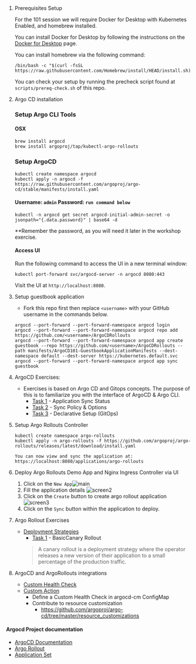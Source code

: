 ##
1. Prerequisites Setup

    For the 101 session we will require Docker for Desktop with Kubernetes Enabled, and homebrew installed.

    You can install Docker for Desktop by following the instructions on the [Docker for Desktop](https://docs.docker.com/get-started/#download-and-install-docker) page.

    You can install homebrew via the following command:

    ```
    /bin/bash -c "$(curl -fsSL https://raw.githubusercontent.com/Homebrew/install/HEAD/install.sh)"
    ```

    You can check your setup by running the precheck script found at `scripts/prereq-check.sh` of this repo.

1.  Argo CD installation


    ### Setup Argo CLI Tools
    #### OSX
    ```bash
    brew install argocd
    brew install argoproj/tap/kubectl-argo-rollouts
    ```

    ### Setup ArgoCD
    ```
    kubectl create namespace argocd
    kubectl apply -n argocd -f https://raw.githubusercontent.com/argoproj/argo-cd/stable/manifests/install.yaml
    ```
    #### Username: `admin` Password: `run command below`
    ```
    kubectl -n argocd get secret argocd-initial-admin-secret -o jsonpath="{.data.password}" | base64 -d
    ```
    **Remember the password, as you will need it later in the workshop exercise.
    #### Access UI
    Run the following command to access the UI in a new terminal window:

    ```
    kubectl port-forward svc/argocd-server -n argocd 8080:443
    ```
    Visit the UI at `http://localhost:8080`.



1. Setup guestbook application
    -   Fork this repo first then replace `<username>` with your GitHub username in the commands below.
    ```
    argocd --port-forward --port-forward-namespace argocd login
    argocd --port-forward --port-forward-namespace argocd repo add https://github.com/<username>/ArgoCDRollouts
    argocd --port-forward --port-forward-namespace argocd app create guestbook --repo https://github.com/<username>/ArgoCDRollouts --path manifests/ArgoCD101-GuestbookApplicationManifests --dest-namespace default --dest-server https://kubernetes.default.svc
    argocd --port-forward --port-forward-namespace argocd app sync guestbook
    ```

1. ArgoCD Exercises:
    - Exercises is based on Argo CD and Gitops concepts. The purpose of this is to familiarize you with the  interface of ArgoCD & Argo CLI.
        - [Task 1](Task-101-ArgoCD/task1.md) -  Application Sync Status
        - [Task 2](Task-101-ArgoCD/task2.md) -  Sync Policy & Options
        - [Task 3](Task-101-ArgoCD/task3.md)  - Declarative Setup (GitOps)

1. Setup Argo Rollouts Controller
    ```
    kubectl create namespace argo-rollouts
    kubectl apply -n argo-rollouts -f https://github.com/argoproj/argo-rollouts/releases/latest/download/install.yaml
    ```
    `You can now view and sync the application at: https://localhost:8080/applications/argo-rollouts`

1. Deploy Argo Rollouts Demo App and Nginx Ingress Controller via UI

    1. Click on the  `New App`![main](../assets/mainscreen.jpg)
    1. Fill the application details ![screen2](../assets/createapp-1.jpg)
    1. Click on the `Create` button  to create argo rollout application![screen3](../assets/createapp-2.jpg)
    1. Click on the `Sync` button within the application to deploy.


1. Argo Rollout Exercises
    - [Deployment Strategies](https://argoproj.github.io/argo-rollouts/concepts/#deployment-strategies)
        - [Task 1](Task-101-Rollouts/task1.md) - BasicCanary Rollout
        > A canary rollout is a deployment strategy where the operator releases a new version of their application to a small percentage of the production traffic.

1. ArgoCD and ArgoRollouts integrations
    - [Custom Health Check](https://argo-cd.readthedocs.io/en/stable/operator-manual/health/#custom-health-checks)
    - [Custom Action](https://argo-cd.readthedocs.io/en/stable/operator-manual/resource_actions/#custom-resource-actions)
        - Define a Custom Health Check in argocd-cm ConfigMap
        - Contribute to resource customization
            - https://github.com/argoproj/argo-cd/tree/master/resource_customizations
#### Argocd Project documentation
- [ArgoCD Documentation](https://argo-cd.readthedocs.io/)
- [Argo Rollout](https://argoproj.github.io)
- [Application Set](https://argo-cd.readthedocs.io )